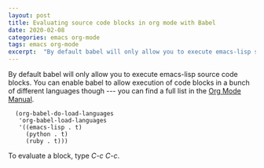 ```yaml
---
layout: post
title: Evaluating source code blocks in org mode with Babel
date: 2020-02-08
categories: emacs org-mode
tags: emacs org-mode
excerpt:  "By default babel will only allow you to execute emacs-lisp source code blocks. You can enable babel to allow execution of code blocks in a bunch of different languages though."
---
```


By default babel will only allow you to execute emacs-lisp source code blocks. You can enable babel to allow execution of code blocks in a bunch of different languages though --- you can find a full list in the [Org Mode Manual](https://orgmode.org/manual/Languages.html#Languages).

~~~ emacs-lisp
  (org-babel-do-load-languages
   'org-babel-load-languages
   '((emacs-lisp . t)
     (python . t)
     (ruby . t)))
~~~

To evaluate a block, type *C-c C-c*.
